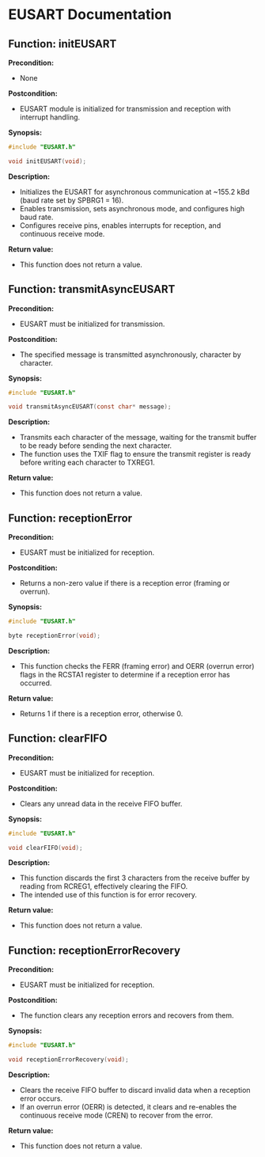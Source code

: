 # EUSART Documentation

## **Function: initEUSART**

**Precondition:**
- None

**Postcondition:**
- EUSART module is initialized for transmission and reception with interrupt handling.

**Synopsis:**
```c
#include "EUSART.h"

void initEUSART(void);
```

**Description:**
- Initializes the EUSART for asynchronous communication at ~155.2 kBd (baud rate set by SPBRG1 = 16).
- Enables transmission, sets asynchronous mode, and configures high baud rate.
- Configures receive pins, enables interrupts for reception, and continuous receive mode.

**Return value:**
- This function does not return a value.

## **Function: transmitAsyncEUSART**

**Precondition:**
- EUSART must be initialized for transmission.

**Postcondition:**
- The specified message is transmitted asynchronously, character by character.

**Synopsis:**
```c
#include "EUSART.h"

void transmitAsyncEUSART(const char* message);
```

**Description:**
- Transmits each character of the message, waiting for the transmit buffer to be ready before sending the next character.
- The function uses the TXIF flag to ensure the transmit register is ready before writing each character to TXREG1.

**Return value:**
- This function does not return a value.

## **Function: receptionError**

**Precondition:**
- EUSART must be initialized for reception.

**Postcondition:**
- Returns a non-zero value if there is a reception error (framing or overrun).

**Synopsis:**
```c
#include "EUSART.h"

byte receptionError(void);
```

**Description:**
- This function checks the FERR (framing error) and OERR (overrun error) flags in the RCSTA1 register to determine if a reception error has occurred.

**Return value:**
- Returns 1 if there is a reception error, otherwise 0.

## **Function: clearFIFO**

**Precondition:**
- EUSART must be initialized for reception.

**Postcondition:**
- Clears any unread data in the receive FIFO buffer.

**Synopsis:**
```c
#include "EUSART.h"

void clearFIFO(void);
```

**Description:**
- This function discards the first 3 characters from the receive buffer by reading from RCREG1, effectively clearing the FIFO.
- The intended use of this function is for error recovery.

**Return value:**
- This function does not return a value.

## **Function: receptionErrorRecovery**

**Precondition:**
- EUSART must be initialized for reception.

**Postcondition:**
- The function clears any reception errors and recovers from them.

**Synopsis:**
```c
#include "EUSART.h"

void receptionErrorRecovery(void);
```

**Description:**
- Clears the receive FIFO buffer to discard invalid data when a reception error occurs.
- If an overrun error (OERR) is detected, it clears and re-enables the continuous receive mode (CREN) to recover from the error.

**Return value:**
- This function does not return a value.